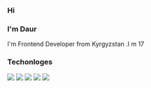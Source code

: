 ### Hi 

###                                            I'm Daur
I'm Frontend Developer from Kyrgyzstan .I m 17  


###                                            Techonloges

<img src="https://img.shields.io/badge/HTML5-E34F26?style=for-the-badge&logo=HTML5&logoColor=black"/> 
<img src="https://img.shields.io/badge/CSS3-1572B6?style=for-the-badge&logo=CSS3&logoColor=black"/> 
<img src="https://img.shields.io/badge/Javascript-F7DF1E?style=for-the-badge&logo=Javascript&logoColor=black"/> 
<img src="https://img.shields.io/badge/Figma-F24E1E?style=for-the-badge&logo=Figma&logoColor=black"/>
<img src="https://img.shields.io/badge/Scss-FFC0CB?style=for-the-badge&logo=Scss&logoColor=pink"/> 
